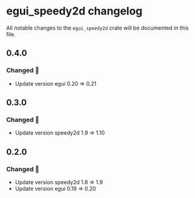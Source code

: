 # egui_speedy2d changelog
All notable changes to the `egui_speedy2d` crate will be documented in this file.

## 0.4.0
### Changed 🔧
* Update version egui 0.20 => 0.21

## 0.3.0
### Changed 🔧
* Update version speedy2d 1.9 => 1.10

## 0.2.0
### Changed 🔧
* Update version speedy2d 1.8 => 1.9
* Update version egui 0.19 => 0.20
